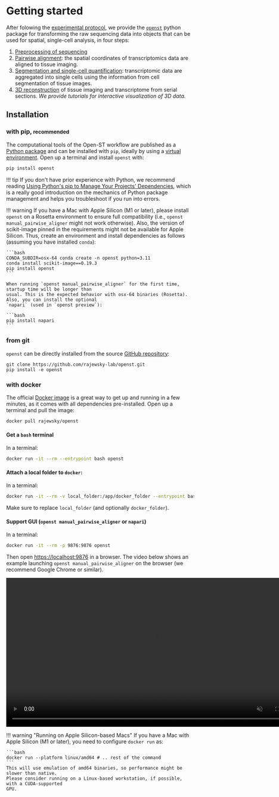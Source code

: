 # Getting started

After folowing the [experimental protocol](../experimental/getting_started.md), we provide the [`openst`](https://pypi.org/project/openst/)
python package for transforming the raw sequencing data into objects that can be used for spatial, single-cell
analysis, in four steps:

1. [Preprocessing of sequencing](preprocessing_sequencing.md)
2. [Pairwise alignment](pairwise_alignment.md): the spatial coordinates of transcriptomics data are aligned
    to tissue imaging.
3. [Segmentation and single-cell quantification](generate_expression_matrix.md): transcriptomic data
    are aggregated into single cells using the information from cell segmentation of tissue images.
4. [3D reconstruction](threed_reconstruction.md) of tissue imaging and transcriptome from serial sections.
   *We provide tutorials for interactive visualization of 3D data.*

## Installation

### with pip, <small>recommended</small>

The computational tools of the Open-ST workflow are published as a [Python package]
and can be installed with `pip`, ideally by using a [virtual environment].
Open up a terminal and install `openst` with:

``` sh
pip install openst
```

!!! tip
    If you don't have prior experience with Python, we recommend reading
    [Using Python's pip to Manage Your Projects' Dependencies], which is a really
    good introduction on the mechanics of Python package management and helps you
    troubleshoot if you run into errors.

  [Python package]: https://pypi.org/project/openst/
  [virtual environment]: https://realpython.com/what-is-pip/#using-pip-in-a-python-virtual-environment
  [Markdown]: https://python-markdown.github.io/
  [Pygments]: https://pygments.org/
  [Python Markdown Extensions]: https://facelessuser.github.io/pymdown-extensions/
  [Using Python's pip to Manage Your Projects' Dependencies]: https://realpython.com/what-is-pip/

!!! warning
    If you have a Mac with Apple Silicon (M1 or later), please install `openst` on a Rosetta environment 
    to ensure full compatibility (i.e., `openst manual_pairwise_aligner` might not work otherwise). 
    Also, the version of scikit-image pinned in the requirements might not be available for Apple Silicon. 
    Thus, create an environment and install dependencies as follows (assuming you have installed `conda`):

    ```bash
    CONDA_SUBDIR=osx-64 conda create -n openst python=3.11
    conda install scikit-image==0.19.3
    pip install openst
    ```
    
    When running `openst manual_pairwise_aligner` for the first time, startup time will be longer than
    usual. This is the expected behavior with osx-64 binaries (Rosetta). Also, you can install the optional
    `napari` (used in `openst preview`):

    ```bash
    pip install napari
    ```

### from git

`openst` can be directly installed from the source [GitHub repository]:
```
git clone https://github.com/rajewsky-lab/openst.git
pip install -e openst
```

  [GitHub repository]: https://github.com/rajewsky-lab/openst

### with docker

The official [Docker image] is a great way to get up and running in a few
minutes, as it comes with all dependencies pre-installed. Open up a terminal
and pull the image:

``` sh
docker pull rajewsky/openst
```

#### Get a `bash` terminal
In a terminal:
```sh
docker run -it --rm --entrypoint bash openst
```

#### Attach a local folder to `docker`:
In a terminal:
```bash
docker run -it --rm -v local_folder:/app/docker_folder --entrypoint bash openst
```

Make sure to replace `local_folder` (and optionally `docker_folder`).


#### Support GUI (`openst manual_pairwise_aligner` or `napari`)
In a terminal:
```bash
docker run -it --rm -p 9876:9876 openst
```

Then open [https://localhost:9876](https://localhost:9876) in a browser.
The video below shows an example launching `openst manual_pairwise_aligner` on
the browser (we recommend Google Chrome or similar).

<video loop autoplay muted playsinline width="800">
<source src='../../static/video/openst_docker_gui.webm' type="video/webm">
</video>

!!! warning "Running on Apple Silicon-based Macs"
    If you have a Mac with Apple Silicon (M1 or later), you need to configure `docker run` as:

    ```bash
    docker run --platform linux/amd64 # .. rest of the command
    ```
    This will use emulation of amd64 binaries, so performance might be slower than native.
    Please consider running on a Linux-based workstation, if possible, with a CUDA-supported
    GPU.

[Docker image]: https://hub.docker.com/r/rajewsky/openst/